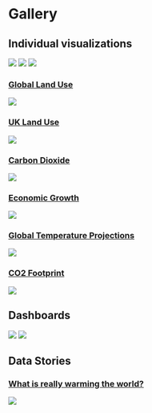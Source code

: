 # Gallery


## Individual visualizations
![](figures/water.png)
![](figures/risk.png)
![](figures/transport.png)

### [Global Land Use](https://ourworldindata.org/land-use-diets)
![](figures/globallanduse.png)

### [UK Land Use](https://www.carbonbrief.org/qa-will-englands-national-food-strategy-help-tackle-climate-change/)
![](figures/uklanduse.png)

### [Carbon Dioxide]([https://ourworldindata.org/land-use-diets](https://blog.datawrapper.de/wp-content/uploads/2021/11/image29-1024x835.png))
![](figures/globallanduse.png)

### [Economic Growth](https://twitter.com/MaxCRoser/status/1454790570593955840?s=20&t=s5s9TgYVhWs6EGiXbtzTxg)
![](figures/econmicgrowth.png)

### [Global Temperature Projections]([https://twitter.com/MaxCRoser/status/1454790570593955840?s=20&t=s5s9TgYVhWs6EGiXbtzTxg](https://www.theguardian.com/environment/ng-interactive/2021/oct/14/climate-change-happening-now-stats-graphs-maps-cop26))
![](figures/globaltemperatureprojections.png)

### [CO2 Footprint](https://raw.githubusercontent.com/datacomics/datacomics.github.io/master/comicfiles/co2footprint.jpg)
![](figures/comic.png)

## Dashboards
![](figures/dashboard-1.png)
![](figures/dashboard-2.png)

## Data Stories
### [What is really warming the world?](https://www.bloomberg.com/graphics/2015-whats-warming-the-world/)
![](figures/whatiswarmingworld.png)




